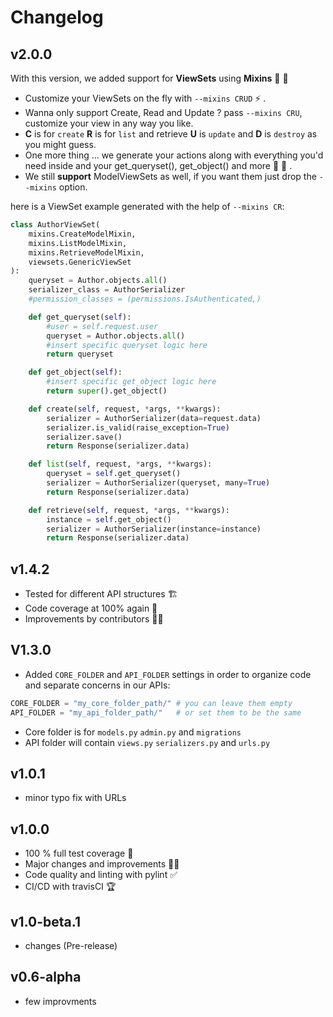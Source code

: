 # Changelog

## v2.0.0

With this version, we added support for **ViewSets** using **Mixins** 🥳 🎉

- Customize your ViewSets on the fly with `--mixins CRUD` ⚡ .
- Wanna only support Create, Read and Update ? pass `--mixins CRU`, customize your view in any way you like.
- **C** is for `create` **R** is for `list` and retrieve **U** is `update` and **D** is `destroy` as you might guess.
- One more thing ... we generate your actions along with everything you'd need inside and your get_queryset(), get_object() and more 🚀 🤖 .
- We still **support** ModelViewSets as well, if you want them just drop the `--mixins` option.

here is a ViewSet example generated with the help of `--mixins CR`:

```python
class AuthorViewSet(
    mixins.CreateModelMixin,
    mixins.ListModelMixin,
    mixins.RetrieveModelMixin,
    viewsets.GenericViewSet
):
    queryset = Author.objects.all()
    serializer_class = AuthorSerializer
    #permission_classes = (permissions.IsAuthenticated,)

    def get_queryset(self):
        #user = self.request.user
        queryset = Author.objects.all()
        #insert specific queryset logic here
        return queryset

    def get_object(self):
        #insert specific get_object logic here
        return super().get_object()

    def create(self, request, *args, **kwargs):
        serializer = AuthorSerializer(data=request.data)
        serializer.is_valid(raise_exception=True)
        serializer.save()
        return Response(serializer.data)

    def list(self, request, *args, **kwargs):
        queryset = self.get_queryset()
        serializer = AuthorSerializer(queryset, many=True)
        return Response(serializer.data)

    def retrieve(self, request, *args, **kwargs):
        instance = self.get_object()
        serializer = AuthorSerializer(instance=instance)
        return Response(serializer.data)
```

## v1.4.2

- Tested for different API structures 🏗️
- Code coverage at 100% again 👀
- Improvements by contributors 👍🏻

## V1.3.0

- Added `CORE_FOLDER` and `API_FOLDER` settings in order to organize code and separate concerns in our APIs:

```py
CORE_FOLDER = "my_core_folder_path/" # you can leave them empty
API_FOLDER = "my_api_folder_path/"   # or set them to be the same
```

- Core folder is for `models.py` `admin.py` and `migrations`
- API folder will contain `views.py` `serializers.py` and `urls.py`

## v1.0.1

- minor typo fix with URLs

## v1.0.0

- 100 % full test coverage 🚀
- Major changes and improvements 👍🏻
- Code quality and linting with pylint ✅
- CI/CD with travisCI 🏆

## v1.0-beta.1

- changes (Pre-release)

## v0.6-alpha

- few improvments
